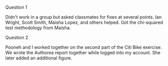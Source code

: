 Question 1

Didn't work in a group but asked classmates for fixes at several points. Ian Wright, Scott Smith, Maisha Lopez, and others helped. Got the chi-squared test methodology from Maisha.


Question 2

Pooneh and I worked together on the second part of the Citi Bike exercise. We wrote the Authorea report together while logged into my account. She later added an additional figure.
